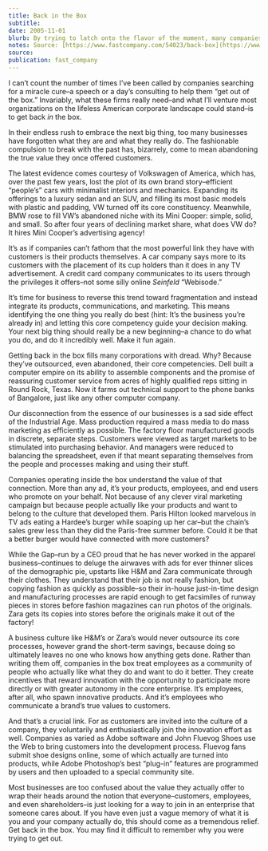 ```yaml
---
title: Back in the Box
subtitle: 
date: 2005-11-01
blurb: By trying to latch onto the flavor of the moment, many companies forget what made them great in the first place.
notes: Source: [https://www.fastcompany.com/54023/back-box](https://www.fastcompany.com/54023/back-box https://www.fastcompany.com/54023/back-box)
source: 
publication: fast_company
---
```


I can’t count the number of times I’ve been called by companies searching for a miracle cure–a speech or a day’s consulting to help them “get out of the box.” Invariably, what these firms really need–and what I’ll venture most organizations on the lifeless American corporate landscape could stand–is to get back _in_ the box.

In their endless rush to embrace the next big thing, too many businesses have forgotten what they are and what they really do. The fashionable compulsion to break with the past has, bizarrely, come to mean abandoning the true value they once offered customers.

The latest evidence comes courtesy of Volkswagen of America, which has, over the past few years, lost the plot of its own brand story–efficient “people’s” cars with minimalist interiors and mechanics. Expanding its offerings to a luxury sedan and an SUV, and filling its most basic models with plastic and padding, VW turned off its core constituency. Meanwhile, BMW rose to fill VW’s abandoned niche with its Mini Cooper: simple, solid, and small. So after four years of declining market share, what does VW do? It hires Mini Cooper’s advertising agency!

It’s as if companies can’t fathom that the most powerful link they have with customers is their products themselves. A car company says more to its customers with the placement of its cup holders than it does in any TV advertisement. A credit card company communicates to its users through the privileges it offers–not some silly online _Seinfeld_ “Webisode.”

It’s time for business to reverse this trend toward fragmentation and instead integrate its products, communications, and marketing. This means identifying the one thing you really do best (hint: It’s the business you’re already in) and letting this core competency guide your decision making. Your next big thing should really be a new beginning–a chance to do what you do, and do it incredibly well. Make it fun again.

Getting back in the box fills many corporations with dread. Why? Because they’ve outsourced, even abandoned, their core competencies. Dell built a computer empire on its ability to assemble components and the promise of reassuring customer service from acres of highly qualified reps sitting in Round Rock, Texas. Now it farms out technical support to the phone banks of Bangalore, just like any other computer company.

Our disconnection from the essence of our businesses is a sad side effect of the Industrial Age. Mass production required a mass media to do mass marketing as efficiently as possible. The factory floor manufactured goods in discrete, separate steps. Customers were viewed as target markets to be stimulated into purchasing behavior. And managers were reduced to balancing the spreadsheet, even if that meant separating themselves from the people and processes making and using their stuff.

Companies operating inside the box understand the value of that connection. More than any ad, it’s your products, employees, and end users who promote on your behalf. Not because of any clever viral marketing campaign but because people actually like your products and want to belong to the culture that developed them. Paris Hilton looked marvelous in TV ads eating a Hardee’s burger while soaping up her car–but the chain’s sales grew less than they did the Paris-free summer before. Could it be that a better burger would have connected with more customers?

While the Gap–run by a CEO proud that he has never worked in the apparel business–continues to deluge the airwaves with ads for ever thinner slices of the demographic pie, upstarts like H&M and Zara communicate through their clothes. They understand that their job is not really fashion, but copying fashion as quickly as possible–so their in-house just-in-time design and manufacturing processes are rapid enough to get facsimiles of runway pieces in stores before fashion magazines can run photos of the originals. Zara gets its copies into stores before the originals make it out of the factory!

A business culture like H&M’s or Zara’s would never outsource its core processes, however grand the short-term savings, because doing so ultimately leaves no one who knows how anything gets done. Rather than writing them off, companies in the box treat employees as a community of people who actually like what they do and want to do it better. They create incentives that reward innovation with the opportunity to participate more directly or with greater autonomy in the core enterprise. It’s employees, after all, who spawn innovative products. And it’s employees who communicate a brand’s true values to customers.

And that’s a crucial link. For as customers are invited into the culture of a company, they voluntarily and enthusiastically join the innovation effort as well. Companies as varied as Adobe software and John Fluevog Shoes use the Web to bring customers into the development process. Fluevog fans submit shoe designs online, some of which actually are turned into products, while Adobe Photoshop’s best “plug-in” features are programmed by users and then uploaded to a special community site.

Most businesses are too confused about the value they actually offer to wrap their heads around the notion that everyone–customers, employees, and even shareholders–is just looking for a way to join in an enterprise that someone cares about. If you have even just a vague memory of what it is you and your company actually do, this should come as a tremendous relief. Get back in the box. You may find it difficult to remember why you were trying to get out.
